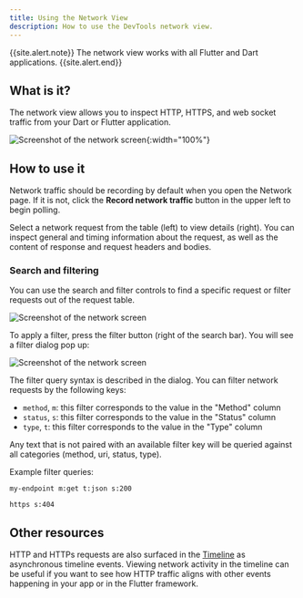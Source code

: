 ```yaml
---
title: Using the Network View
description: How to use the DevTools network view.
---
```


{{site.alert.note}}
  The network view works with all Flutter and Dart applications.
{{site.alert.end}}

## What is it?

The network view allows you to inspect HTTP, HTTPS, and web socket traffic from
your Dart or Flutter application.

![Screenshot of the network screen](/assets/images/docs/tools/devtools/network-screen.png){:width="100%"}

## How to use it

Network traffic should be recording by default when you open the Network page.
If it is not, click the **Record network traffic** button in the upper left to
begin polling.

Select a network request from the table (left) to view details (right). You can
inspect general and timing information about the request, as well as the content
of response and request headers and bodies.

### Search and filtering

You can use the search and filter controls to find a specific request or filter
requests out of the request table.

![Screenshot of the network screen](/assets/images/docs/tools/devtools/network-search-and-filter.png)

To apply a filter, press the filter button (right of the search bar). You will
see a filter dialog pop up:

![Screenshot of the network screen](/assets/images/docs/tools/devtools/network-filter-dialog.png)

The filter query syntax is described in the dialog. You can filter network
requests by the following keys:
* `method`, `m`: this filter corresponds to the value in the "Method" column
* `status`, `s`: this filter corresponds to the value in the "Status" column
* `type`, `t`: this filter corresponds to the value in the "Type" column

Any text that is not paired with an available filter key will be queried against
all categories (method, uri, status, type).

Example filter queries:
```
my-endpoint m:get t:json s:200
```
```
https s:404
```

## Other resources

HTTP and HTTPs requests are also surfaced in the [Timeline][timeline] as
asynchronous timeline events. Viewing network activity in the timeline can be
useful if you want to see how HTTP traffic aligns with other events happening
in your app or in the Flutter framework.

[timeline]: /docs/development/tools/devtools/timeline#timeline-events-chart
